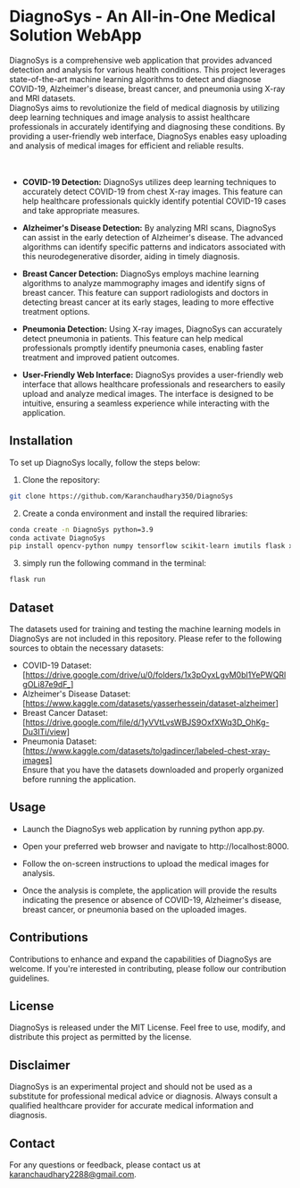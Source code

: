# DiagnoSys - An All-in-One Medical Solution WebApp
DiagnoSys is a comprehensive web application that provides advanced detection and analysis for various health conditions. This project leverages state-of-the-art machine learning algorithms to detect and diagnose COVID-19, Alzheimer's disease, breast cancer, and pneumonia using X-ray and MRI datasets.
<br/>DiagnoSys aims to revolutionize the field of medical diagnosis by utilizing deep learning techniques and image analysis to assist healthcare professionals in accurately identifying and diagnosing these conditions. By providing a user-friendly web interface, DiagnoSys enables easy uploading and analysis of medical images for efficient and reliable results.
<br/>
<br/>
<br/>

- **COVID-19 Detection:** DiagnoSys utilizes deep learning techniques to accurately detect COVID-19 from chest X-ray images. This feature can help healthcare professionals quickly identify potential COVID-19 cases and take appropriate measures.

- **Alzheimer's Disease Detection:** By analyzing MRI scans, DiagnoSys can assist in the early detection of Alzheimer's disease. The advanced algorithms can identify specific patterns and indicators associated with this neurodegenerative disorder, aiding in timely diagnosis.

- **Breast Cancer Detection:** DiagnoSys employs machine learning algorithms to analyze mammography images and identify signs of breast cancer. This feature can support radiologists and doctors in detecting breast cancer at its early stages, leading to more effective treatment options.

- **Pneumonia Detection:** Using X-ray images, DiagnoSys can accurately detect pneumonia in patients. This feature can help medical professionals promptly identify pneumonia cases, enabling faster treatment and improved patient outcomes.

- **User-Friendly Web Interface:** DiagnoSys provides a user-friendly web interface that allows healthcare professionals and researchers to easily upload and analyze medical images. The interface is designed to be intuitive, ensuring a seamless experience while interacting with the application.

## Installation

To set up DiagnoSys locally, follow the steps below:

1. Clone the repository:

```bash
git clone https://github.com/Karanchaudhary350/DiagnoSys
```
2. Create a conda environment and install the required libraries:

```bash
conda create -n DiagnoSys python=3.9
conda activate DiagnoSys 
pip install opencv-python numpy tensorflow scikit-learn imutils flask xgboost
```
3. simply run the following command in the terminal:
```bash
flask run
```

## Dataset
The datasets used for training and testing the machine learning models in DiagnoSys are not included in this repository. Please refer to the following sources to obtain the necessary datasets:

- COVID-19 Dataset: [https://drive.google.com/drive/u/0/folders/1x3pOyxLgvM0bl1YePWQRlgOLi87e9dF_]
- Alzheimer's Disease Dataset: [https://www.kaggle.com/datasets/yasserhessein/dataset-alzheimer]
- Breast Cancer Dataset: [https://drive.google.com/file/d/1yVVtLvsWBJS9OxfXWq3D_OhKg-Du3ITi/view]
- Pneumonia Dataset: [https://www.kaggle.com/datasets/tolgadincer/labeled-chest-xray-images]
<br/>Ensure that you have the datasets downloaded and properly organized before running the application.

## Usage
- Launch the DiagnoSys web application by running python app.py.

- Open your preferred web browser and navigate to http://localhost:8000.

- Follow the on-screen instructions to upload the medical images for analysis.

- Once the analysis is complete, the application will provide the results indicating the presence or absence of COVID-19, Alzheimer's disease, breast cancer, or pneumonia based on the uploaded images.

## Contributions
Contributions to enhance and expand the capabilities of DiagnoSys are welcome. If you're interested in contributing, please follow our contribution guidelines.

## License
DiagnoSys is released under the MIT License. Feel free to use, modify, and distribute this project as permitted by the license.

## Disclaimer
DiagnoSys is an experimental project and should not be used as a substitute for professional medical advice or diagnosis. Always consult a qualified healthcare provider for accurate medical information and diagnosis.

## Contact
For any questions or feedback, please contact us at karanchaudhary2288@gmail.com.
